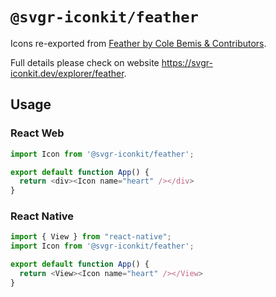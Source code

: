 # `@svgr-iconkit/feather`

Icons re-exported from [Feather by Cole Bemis & Contributors](https://feathericons.com).

Full details please check on website https://svgr-iconkit.dev/explorer/feather.

## Usage

### React Web

```javascript
import Icon from '@svgr-iconkit/feather';

export default function App() {
  return <div><Icon name="heart" /></div>
}

```

### React Native

```javascript
import { View } from "react-native";
import Icon from '@svgr-iconkit/feather';

export default function App() {
  return <View><Icon name="heart" /></View>
}

```
